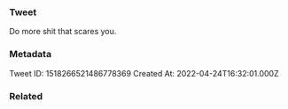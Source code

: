 ### Tweet
Do more shit that scares you.

### Metadata
Tweet ID: 1518266521486778369
Created At: 2022-04-24T16:32:01.000Z

### Related

